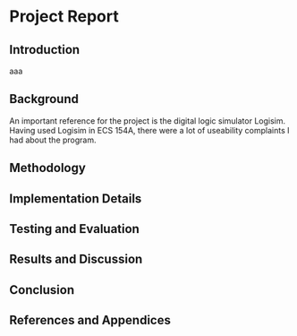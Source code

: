 # Project Report

## Introduction

<!-- Introduction: Outlines the project's goals, scope, and significance. -->

aaa

## Background

<!-- Literature Review/Background Study: Contextualizes the project within existing research or similar projects, if applicable. -->

An important reference for the project is the digital logic simulator Logisim. Having used Logisim in ECS 154A, there were a lot of useability complaints I had about the program.

## Methodology

<!-- Methodology: Describes the development methodologies and tools used in the project. -->

## Implementation Details

<!-- Implementation Details: Provides an overview of how the project was implemented, including key phases of development, technologies used, and significant coding challenges and solutions. -->

## Testing and Evaluation

<!-- Testing and Evaluation: Discusses the testing strategies employed, test cases, bugs found, and the overall performance and reliability of the software. Note that for school projects, these are not often formal. -->

## Results and Discussion

<!-- Results and Discussion: Presents the outcomes of the project, analyzes its success in meeting the initial objectives, and discusses potential improvements or future work. A key element of this section is to outline the feature choices that you made for your project and why, as well as some that you decided not to implement and your reasons for leaving that for future work. -->

## Conclusion

<!-- Conclusion: Summarizes the project's achievements and learnings. -->

## References and Appendices

<!-- References and Appendices: Includes citations of sources referenced in the report and any supplementary material such as code listings, additional data, or user manuals. -->
